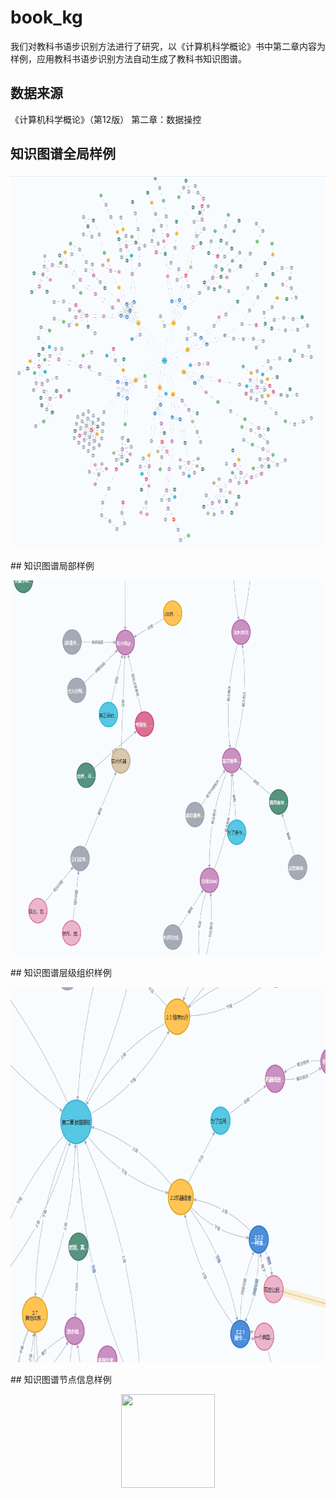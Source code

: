 # book_kg
我们对教科书语步识别方法进行了研究，以《计算机科学概论》书中第二章内容为样例，应用教科书语步识别方法自动生成了教科书知识图谱。
## 数据来源
《计算机科学概论》（第12版） 第二章：数据操控
## 知识图谱全局样例
<p align="center">
  <img width="650" height="600" src="/IMG/view.png">
</p >
## 知识图谱局部样例
<p align="center">
  <img width="650" height="600" src="/IMG/part-view.png">
</p >
## 知识图谱层级组织样例
<p align="center">
  <img width="650" height="600" src="/IMG/level-view.png">
</p >
## 知识图谱节点信息样例
<p align="center">
  <img width="150" height="150" src="/IMG/node-information.png">
</p >

